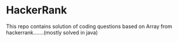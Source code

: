 # HackerRank
This repo contains solution of coding questions based on Array from hackerrank.......(mostly solved in java)
